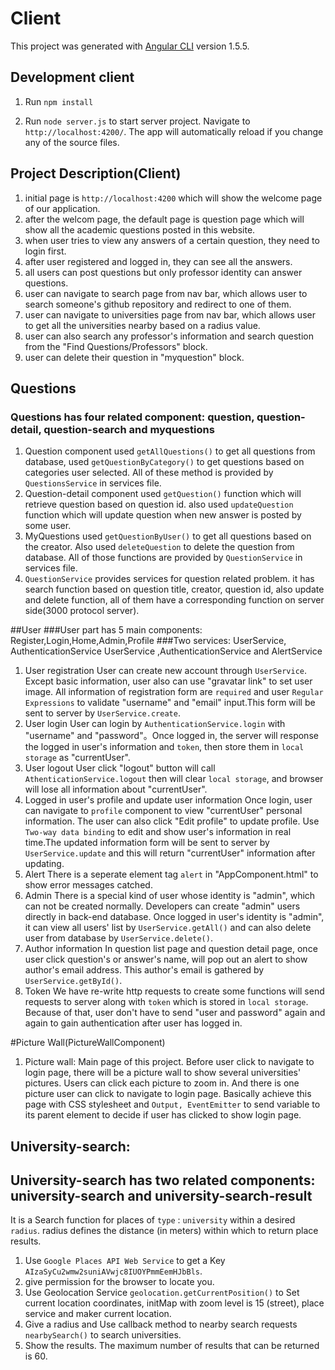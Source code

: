 # Client

This project was generated with [Angular CLI](https://github.com/angular/angular-cli) version 1.5.5.

## Development client

1. Run `npm install`

2. Run `node server.js` to start server project. Navigate to `http://localhost:4200/`. The app will automatically reload if you change any of the source files.


## Project Description(Client)

1. initial page is `http://localhost:4200` which will show the welcome page of our application.
2. after the welcom page, the default page is question page which will show all the academic questions posted in this website.
3. when user tries to view any answers of a certain question, they need to login first.
4. after user registered and logged in, they can see all the answers.
5. all users can post questions but only professor identity can answer questions.
6. user can navigate to search page from nav bar, which allows user to search someone's github repository and redirect to one of them.
7. user can navigate to universities page from nav bar, which allows user to get all the universities nearby based on a radius value.
8. user can also search any professor's information and search question from the "Find Questions/Professors" block.
9. user can delete their question in "myquestion" block.

## Questions

### Questions has four related component: question, question-detail, question-search and myquestions

1. Question component used `getAllQuestions()` to get all questions from database, used `getQuestionByCategory()` to get questions based on categories user selected. All of these method is provided by `QuestionsService` in services file.
2. Question-detail component used `getQuestion()` function which will retrieve question based on question id. also used `updateQuestion` function which will update question when new answer is posted by some user.
3. MyQuestions used `getQuestionByUser()` to get all questions based on the creator. Also used `deleteQuestion` to delete the question from database. All of those functions are provided by `QuestionService` in services file.
4. `QuestionService` provides services for question related problem. it has search function based on question title, creator, question id, also update and delete function, all of them have a corresponding function on server side(3000 protocol server).


##User
###User part has 5 main components: Register,Login,Home,Admin,Profile
###Two services: UserService, AuthenticationService
UserService ,AuthenticationService and AlertService
1. User registration
User can create new account through `UserService`. Except basic information, user also can use "gravatar link" to set user image. All information of registration form are `required` and user `Regular Expressions` to validate "username" and "email" input.This form will be sent to server by `UserService.create`.
2. User login
User can login by `AuthenticationService.login` with "username" and "password"。Once logged in, the server will response the logged in user's information and `token`, then store them in `local storage` as "currentUser".
3. User logout
User click "logout" button will call `AthenticationService.logout` then will clear `local storage`, and browser will lose all information about "currentUser".
4. Logged in user's profile and update user information
Once login, user can navigate to `profile` component to view "currentUser" personal information. The user can also click "Edit profile" to update profile. Use `Two-way data binding` to edit and show user's information in real time.The updated information form will be sent to server by `UserService.update` and this will return "currentUser" information after updating.
5. Alert
There is a seperate element tag `alert` in "AppComponent.html" to show error messages catched.
6. Admin
There is a special kind of user whose identity is "admin", which can not be created normally. Developers can create "admin" users directly in back-end database. Once logged in user's identity is "admin", it can view all users' list by `UserService.getAll()` and can also delete user from database by `UserService.delete()`.
7. Author information
In question list page and question detail page, once user click question's or answer's name, will pop out an alert to show author's email address. This author's email is gathered by `UserService.getById()`.
8. Token
We have re-write http requests to create some functions will send requests to server along with `token` which is stored in `local storage`. Because of that, user don't have to send "user and password" again and again to gain authentication after user has logged in.

#Picture Wall(PictureWallComponent)
1. Picture wall: Main page of this project. Before user click to navigate to login page, there will be a picture wall to show several universities' pictures. Users can click each picture to zoom in. And there is one picture user can click to navigate to login page.
Basically achieve this page with CSS stylesheet and `Output, EventEmitter` to send variable to its parent element to decide if user has clicked to show login page.

## University-search:
## University-search has two related components: university-search and university-search-result

It is a Search function for places of `type` : `university` within a desired `radius`. radius defines the distance (in meters) within which to return place results. 

1. Use `Google Places API Web Service` to get a Key `AIzaSyCu2wmw2suniAVwjc8IUOYPmmEemHJbBls`.
2. give permission for the browser to locate you.
3. Use Geolocation Service `geolocation.getCurrentPosition()` to Set current location coordinates, initMap with zoom level is 15 (street), place service and maker current location.
4. Give a radius and Use callback method to nearby search requests `nearbySearch()` to search universities.
5. Show the results. The maximum number of results that can be returned is 60. 

